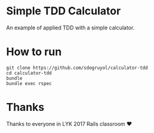 # Simple TDD Calculator

An example of applied TDD with a simple calculator.

# How to run

```
git clone https://github.com/sdogruyol/calculator-tdd
cd calculator-tdd
bundle
bundle exec rspec
```

# Thanks

Thanks to everyone in LYK 2017 Rails classroom :heart:
